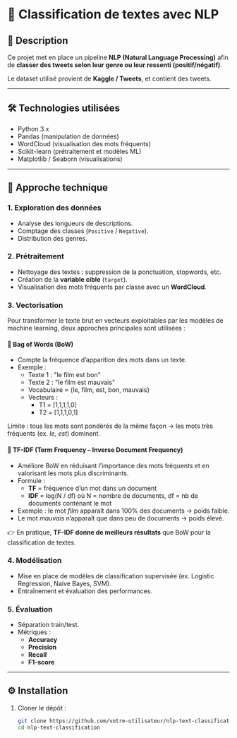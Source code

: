 # 📖 Classification de textes avec NLP 

## 📌 Description
Ce projet met en place un pipeline **NLP (Natural Language Processing)** afin de **classer des tweets selon leur genre ou leur ressenti (positif/négatif)**.  

Le dataset utilisé provient de **Kaggle / Tweets**, et contient des tweets.  

---

## 🛠️ Technologies utilisées
- Python 3.x  
- Pandas (manipulation de données)  
- WordCloud (visualisation des mots fréquents)  
- Scikit-learn (prétraitement et modèles ML)  
- Matplotlib / Seaborn (visualisations)  

---

## 🧠 Approche technique

### 1. Exploration des données
- Analyse des longueurs de descriptions.  
- Comptage des classes (`Positive` / `Negative`).  
- Distribution des genres.  

### 2. Prétraitement
- Nettoyage des textes : suppression de la ponctuation, stopwords, etc.  
- Création de la **variable cible** (`target`).  
- Visualisation des mots fréquents par classe avec un **WordCloud**.  

### 3. Vectorisation
Pour transformer le texte brut en vecteurs exploitables par les modèles de machine learning, deux approches principales sont utilisées :  

#### 🔹 Bag of Words (BoW)
- Compte la fréquence d’apparition des mots dans un texte.  
- Exemple :  
  - Texte 1 : "le film est bon"  
  - Texte 2 : "le film est mauvais"  
  - Vocabulaire = {le, film, est, bon, mauvais}  
  - Vecteurs :  
    - T1 = [1,1,1,1,0]  
    - T2 = [1,1,1,0,1]  

Limite : tous les mots sont pondérés de la même façon → les mots très fréquents (ex. *le, est*) dominent.  

#### 🔹 TF-IDF (Term Frequency – Inverse Document Frequency)
- Améliore BoW en réduisant l’importance des mots fréquents et en valorisant les mots plus discriminants.  
- Formule :  
  - **TF** = fréquence d’un mot dans un document  
  - **IDF** = log(N / df) où N = nombre de documents, df = nb de documents contenant le mot  
- Exemple : le mot *film* apparaît dans 100% des documents → poids faible.  
- Le mot *mauvais* n’apparaît que dans peu de documents → poids élevé.  

👉 En pratique, **TF-IDF donne de meilleurs résultats** que BoW pour la classification de textes.  

### 4. Modélisation
- Mise en place de modèles de classification supervisée (ex. Logistic Regression, Naive Bayes, SVM).  
- Entraînement et évaluation des performances.  

### 5. Évaluation
- Séparation train/test.  
- Métriques :  
  - **Accuracy**  
  - **Precision**  
  - **Recall**  
  - **F1-score**  

---

## ⚙️ Installation
1. Cloner le dépôt :
   ```bash
   git clone https://github.com/votre-utilisateur/nlp-text-classification.git
   cd nlp-text-classification
